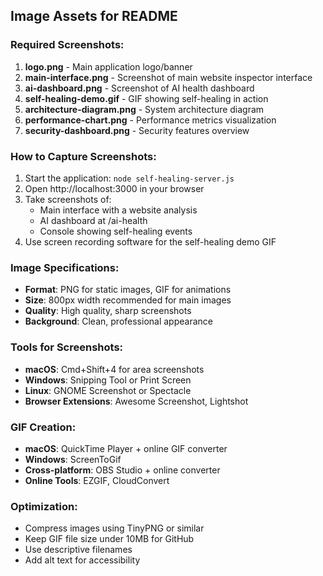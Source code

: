 <!-- This file contains placeholder content for README images -->
<!-- When pushing to GitHub, replace these with actual screenshots -->

## Image Assets for README

### Required Screenshots:
1. **logo.png** - Main application logo/banner
2. **main-interface.png** - Screenshot of main website inspector interface
3. **ai-dashboard.png** - Screenshot of AI health dashboard
4. **self-healing-demo.gif** - GIF showing self-healing in action
5. **architecture-diagram.png** - System architecture diagram
6. **performance-chart.png** - Performance metrics visualization
7. **security-dashboard.png** - Security features overview

### How to Capture Screenshots:
1. Start the application: `node self-healing-server.js`
2. Open http://localhost:3000 in your browser
3. Take screenshots of:
   - Main interface with a website analysis
   - AI dashboard at /ai-health
   - Console showing self-healing events
4. Use screen recording software for the self-healing demo GIF

### Image Specifications:
- **Format**: PNG for static images, GIF for animations
- **Size**: 800px width recommended for main images
- **Quality**: High quality, sharp screenshots
- **Background**: Clean, professional appearance

### Tools for Screenshots:
- **macOS**: Cmd+Shift+4 for area screenshots
- **Windows**: Snipping Tool or Print Screen
- **Linux**: GNOME Screenshot or Spectacle
- **Browser Extensions**: Awesome Screenshot, Lightshot

### GIF Creation:
- **macOS**: QuickTime Player + online GIF converter
- **Windows**: ScreenToGif
- **Cross-platform**: OBS Studio + online converter
- **Online Tools**: EZGIF, CloudConvert

### Optimization:
- Compress images using TinyPNG or similar
- Keep GIF file size under 10MB for GitHub
- Use descriptive filenames
- Add alt text for accessibility
